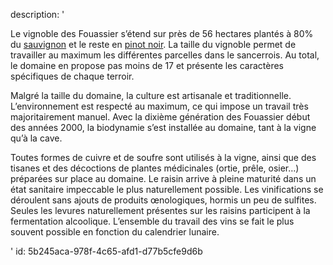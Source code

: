 description: '<p>Le vignoble des Fouassier s’étend sur près de 56 hectares plantés à 80% du&nbsp;<a href="https://www.levipe.be/grape/sauvignon-blanc/">sauvignon</a>&nbsp;et le reste en&nbsp;<a href="https://www.levipe.be/grape/pinot-noir/">pinot noir</a>. La taille du vignoble permet de travailler au maximum les différentes parcelles dans le sancerrois. Au total, le domaine en propose pas moins de 17 et présente les caractères spécifiques de chaque terroir.</p><p>Malgré la taille du domaine, la culture est artisanale et traditionnelle. L’environnement est respecté au maximum, ce qui impose un travail très majoritairement manuel. Avec la dixième génération des Fouassier début des années 2000, la biodynamie s’est installée au domaine, tant à la vigne qu’à la cave.</p><p>Toutes formes de cuivre et de soufre sont utilisés à la vigne, ainsi que des tisanes et des décoctions de plantes médicinales (ortie, prêle, osier…) préparées sur place au domaine. Le raisin arrive à pleine maturité dans un état sanitaire impeccable le plus naturellement possible. Les vinifications se déroulent sans ajouts de produits œnologiques, hormis un peu de sulfites. Seules les levures naturellement présentes sur les raisins participent à la fermentation alcoolique. L’ensemble du travail des vins se fait le plus souvent possible en fonction du calendrier lunaire.</p>'
id: 5b245aca-978f-4c65-afd1-d77b5cfe9d6b
